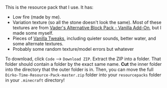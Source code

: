 This is the resource pack that I use. It has:
 - Low fire (made by me).
 - Variation texture (so all the stone doesn't look the same). Most of these textures are from [Vader's Alternative Block Pack - Vanilla Add-On](https://www.curseforge.com/minecraft/texture-packs/vaders-alternative-block-pack-vanilla-add-on), but I made some myself.
 - Pieces of [Vanilla Tweaks](https://vanillatweaks.net/picker/resource-packs/), including quieter sounds, better water, and some alternate textures.
 - Probably some random texture/model errors but whatever

To download, click `Code` --> `Download ZIP`. Extract the ZIP into a folder. That folder should contain a folder by the exact same name. **Cut** the inner folder into the directory that the outer folder is in. Then, you can move the full `Dirko-Time-Resource-Pack-master.zip` folder into your `resourcepacks` folder in your `.minecraft` directory!
